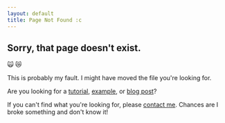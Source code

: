 ```yaml
---
layout: default
title: Page Not Found :c
---
```


## Sorry, that page doesn't exist.

:scream_cat: :crying_cat_face:

This is probably my fault. I might have moved the file you're looking for.

Are you looking for a [tutorial](/tutorials), [example](/examples), or [blog post](/blog)?

If you can't find what you're looking for, please [contact me](/about#contact). Chances are I broke something and don't know it!
